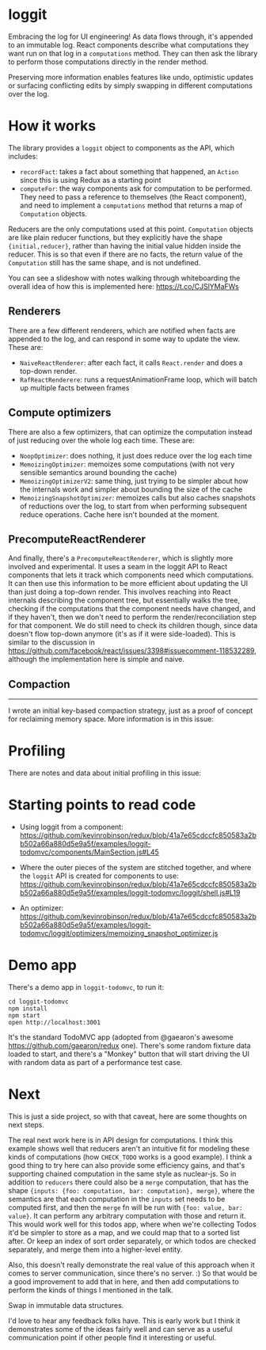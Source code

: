 # loggit
Embracing the log for UI engineering!  As data flows through, it's appended to an immutable log.  React components describe what computations they want run on that log in a `computations` method.  They can then ask the library to perform those computations directly in the render method.

Preserving more information enables features like undo, optimistic updates or surfacing conflicting edits by simply swapping in different computations over the log.

# How it works
The library provides a `loggit` object to components as the API, which includes:
 - `recordFact`: takes a fact about something that happened, an `Action` since this is using Redux as a starting point
 - `computeFor`: the way components ask for computation to be performed.  They need to pass a reference to themselves (the React component), and need to implement a `computations` method that returns a map of `Computation` objects.

Reducers are the only computations used at this point.  `Computation` objects are like plain reducer functions, but they explicitly have the shape `{initial,reducer}`, rather than having the initial value hidden inside the reducer.  This is so that even if there are no facts, the return value of the `Computation` still has the same shape, and is not undefined.

You can see a slideshow with notes walking through whiteboarding the overall idea of how this is implemented here: https://t.co/CJSlYMaFWs


## Renderers
There are a few different renderers, which are notified when facts are appended to the log, and can respond in some way to update the view.  These are:
- `NaiveReactRenderer`: after each fact, it calls `React.render` and does a top-down render.
- `RafReactRenderere`: runs a requestAnimationFrame loop, which will batch up multiple facts between frames

## Compute optimizers
There are also a few optimizers, that can optimize the computation instead of just reducing over the whole log each time.  These are:
  - `NoopOptimizer`: does nothing, it just does reduce over the log each time
  - `MemoizingOptimizer`: memoizes some computations (with not very sensible semantics around 
bounding the cache)
 - `MemoizingOptimizerV2`: same thing, just trying to be simpler about how the internals work and simpler about bounding the size of the cache
 - `MemoizingSnapshotOptimizer`: memoizes calls but also caches snapshots of reductions over the log, to start from when performing subsequent reduce operations.  Cache here isn't bounded at the moment.


## PrecomputeReactRenderer
And finally, there's a `PrecomputeReactRenderer`, which is slightly more involved and experimental.  It uses a seam in the loggit API to React components that lets it track which components need which computations.  It can then use this information to be more efficient about updating the UI than just doing a top-down render.  This involves reaching into React internals describing the component tree, but essentially walks the tree, checking if the computations that the component needs have changed, and if they haven't, then we don't need to perform the render/reconciliation step for that component.  We do still need to check its children though, since data doesn't flow top-down anymore (it's as if it were side-loaded).  This is similar to the discussion in https://github.com/facebook/react/issues/3398#issuecomment-118532289, although the implementation here is simple and naive.

## Compaction
---
I wrote an initial key-based compaction strategy, just as a proof of concept for reclaiming memory space.  More information is in this issue: 

# Profiling
There are notes and data about initial profiling in this issue:


# Starting points to read code
- Using loggit from a component:
https://github.com/kevinrobinson/redux/blob/41a7e65cdccfc850583a2bb502a66a880d5e9a5f/examples/loggit-todomvc/components/MainSection.js#L45

- Where the outer pieces of the system are stitched together, and where the `loggit` API is created for components to use:
https://github.com/kevinrobinson/redux/blob/41a7e65cdccfc850583a2bb502a66a880d5e9a5f/examples/loggit-todomvc/loggit/shell.js#L19

- An optimizer:
https://github.com/kevinrobinson/redux/blob/41a7e65cdccfc850583a2bb502a66a880d5e9a5f/examples/loggit-todomvc/loggit/optimizers/memoizing_snapshot_optimizer.js

# Demo app

There's a demo app in `loggit-todomvc`, to run it:
```
cd loggit-todomvc
npm install
npm start
open http://localhost:3001
```

It's the standard TodoMVC app (adopted from @gaearon's awesome https://github.com/gaearon/redux one).  There's some random fixture data loaded to start, and there's a "Monkey" button that will start driving the UI with random data as part of a performance test case.  

# Next
This is just a side project, so with that caveat, here are some thoughts on next steps.

The real next work here is in API design for computations.  I think this example shows well that reducers aren't an intuitive fit for modeling these kinds of computations (how `CHECK_TODO` works is a good example).  I think a good thing to try here can also provide some efficiency gains, and that's supporting chained computation in the same style as nuclear-js.  So in addition to `reducers` there could also be a `merge` computation, that has the shape `{inputs: {foo: computation, bar: computation}, merge}`, where the semantics are that each computation in the `inputs` set needs to be computed first, and then the `merge` fn will be run with `{foo: value, bar: value}`.  It can perform any arbitrary computation with those and return it.  This would work well for this todos app, where when we're collecting Todos it'd be simpler to store as a map, and we could map that to a sorted list after.  Or keep an index of sort order separately, or which todos are checked separately, and merge them into a higher-level entity.

Also, this doesn't really demonstrate the real value of this approach when it comes to server communication, since there's no server. :)  So that would be a good improvement to add that in here, and then add computations to perform the kinds of things I mentioned in the talk.

Swap in immutable data structures.

I'd love to hear any feedback folks have.  This is early work but I think it demonstrates some of the ideas fairly well and can serve as a useful communication point if other people find it interesting or useful.
